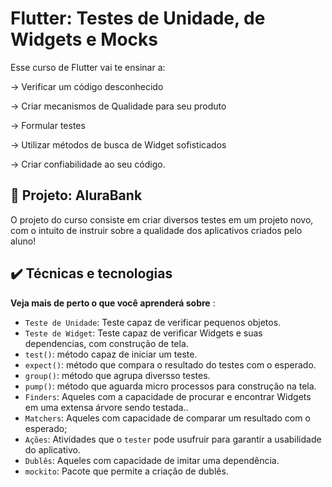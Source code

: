 # Flutter: Testes de Unidade, de Widgets e Mocks

Esse curso de Flutter vai te ensinar a: 

-> Verificar um código desconhecido

-> Criar mecanismos de Qualidade para seu produto

-> Formular testes

-> Utilizar métodos de busca de Widget sofisticados

-> Criar confiabilidade ao seu código.


## 🔨 Projeto: AluraBank

O projeto do curso consiste em criar diversos testes em um projeto novo, com o intuito de instruir sobre a qualidade dos aplicativos criados pelo aluno!

## ✔️ Técnicas e tecnologias

**Veja mais de perto o que você aprenderá sobre** :

- `Teste de Unidade`: Teste capaz de verificar pequenos objetos.
- `Teste de Widget`: Teste capaz de  verificar Widgets e suas dependencias, com construção de tela.
- `test()`: método capaz de iniciar um teste.
- `expect()`: método que compara o resultado do testes com o esperado.
- `group()`: método que agrupa diversso testes.
- `pump()`: método que aguarda micro processos para construção na tela.
- `Finders`: Aqueles com a capacidade de procurar e encontrar Widgets em uma extensa árvore sendo testada..
- `Matchers`: Aqueles com capacidade de comparar um resultado com o esperado;
- `Ações`: Atividades que o `tester` pode usufruir para garantir a usabilidade do aplicativo. 
- `Dublês`: Aqueles com capacidade de imitar uma dependência.
- `mockito`: Pacote que permite a criação de dublês.
